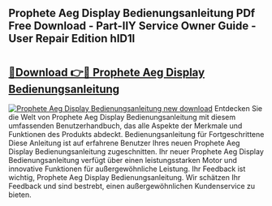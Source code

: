 ## Prophete Aeg Display Bedienungsanleitung PDf Free Download - Part-IIY Service Owner Guide - User Repair Edition hID1l

# <h2><a href="http://df07dg.blite.top/?on=Prophete+Aeg+Display+Bedienungsanleitung">🔗Download 👉🔴 Prophete Aeg Display Bedienungsanleitung</a></h2>

[![Prophete Aeg Display Bedienungsanleitung new download](https://i.imgur.com/lujVjoI.png)](http://df07dg.blite.top/?on=Prophete+Aeg+Display+Bedienungsanleitung)
Entdecken Sie die Welt von Prophete Aeg Display Bedienungsanleitung mit diesem umfassenden Benutzerhandbuch, das alle Aspekte der Merkmale und Funktionen des Produkts abdeckt. Bedienungsanleitung für Fortgeschrittene Diese Anleitung ist auf erfahrene Benutzer Ihres neuen Prophete Aeg Display Bedienungsanleitung zugeschnitten. Ihr neuer Prophete Aeg Display Bedienungsanleitung verfügt über einen leistungsstarken Motor und innovative Funktionen für außergewöhnliche Leistung. Ihr Feedback ist wichtig, Prophete Aeg Display Bedienungsanleitung. Wir schätzen Ihr Feedback und sind bestrebt, einen außergewöhnlichen Kundenservice zu bieten.
